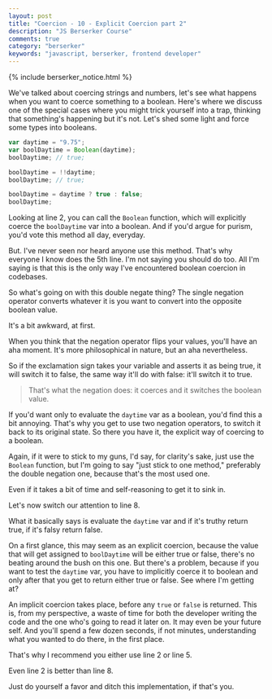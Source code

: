```yaml
---
layout: post
title: "Coercion - 10 - Explicit Coercion part 2"
description: "JS Berserker Course"
comments: true
category: "berserker"
keywords: "javascript, berserker, frontend developer"
---
```


{% include berserker_notice.html %}

We've talked about coercing strings and numbers, let's see what happens when you want to coerce something to a boolean. Here's where we discuss one of the special cases where you might trick yourself into a trap, thinking that something's happening but it's not. Let's shed some light and force some types into booleans.

```javascript
var daytime = "9.75";
var boolDaytime = Boolean(daytime);
boolDaytime; // true;

boolDaytime = !!daytime;
boolDaytime; // true;

boolDaytime = daytime ? true : false;
boolDaytime;
```

Looking at line 2, you can call the ```Boolean``` function, which will explicitly coerce the ```boolDaytime``` var into a boolean. And if you'd argue for purism, you'd vote this method all day, everyday.

But. I've never seen nor heard anyone use this method. That's why everyone I know does the 5th line. I'm not saying you should do too. All I'm saying is that this is the only way I've encountered boolean coercion in codebases.

So what's going on with this double negate thing? The single negation operator converts whatever it is you want to convert into the opposite boolean value.

It's a bit awkward, at first.

When you think that the negation operator flips your values, you'll have an aha moment. It's more philosophical in nature, but an aha nevertheless.

So if the exclamation sign takes your variable and asserts it as being true, it will switch it to false, the same way it'll do with false: it'll switch it to true.

<blockquote>That's what the negation does: it coerces and it switches the boolean value.</blockquote>

If you'd want only to evaluate the ```daytime``` var as a boolean, you'd find this a bit annoying. That's why you get to use two negation operators, to switch it back to its original state. So there you have it, the explicit way of coercing to a boolean.

Again, if it were to stick to my guns, I'd say, for clarity's sake, just use the ```Boolean``` function, but I'm going to say "just stick to one method," preferably the double negation one, because that's the most used one.

Even if it takes a bit of time and self-reasoning to get it to sink in.

Let's now switch our attention to line 8.

What it basically says is evaluate the ```daytime``` var and if it's truthy return true, if it's falsy return false.

On a first glance, this may seem as an explicit coercion, because the value that will get assigned to ```boolDaytime``` will be either true or false, there's no beating around the bush on this one. But there's a problem, because if you want to test the ```daytime``` var, you have to implicitly coerce it to boolean and only after that you get to return either true or false. See where I'm getting at?

An implicit coercion takes place, before any ```true``` or ```false``` is returned. This is, from my perspective, a waste of time for both the developer writing the code and the one who's going to read it later on. It may even be your future self. And you'll spend a few dozen seconds, if not minutes, understanding what you wanted to do there, in the first place.

That's why I recommend you either use line 2 or line 5.

Even line 2 is better than line 8.

Just do yourself a favor and ditch this implementation, if that's you.

